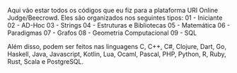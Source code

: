 
Aqui vão estar todos os códigos que eu fiz para a plataforma URI Online Judge/Beecrowd. Eles são organizados nos seguintes tipos:
01 - Iniciante
02 - AD-Hoc
03 - Strings
04 - Estruturas e Bibliotecas
05 - Matemática
06 - Paradigmas
07 - Grafos
08 - Geometria Computacional
09 - SQL

Além disso, podem ser feitos nas linguagens C, C++, C#, Clojure, Dart, Go, Haskell, Java, Javascript, Kotlin, Lua, Ocaml, Pascal, PHP, Python, R, Ruby, Rust, Scala e PostgreSQL.